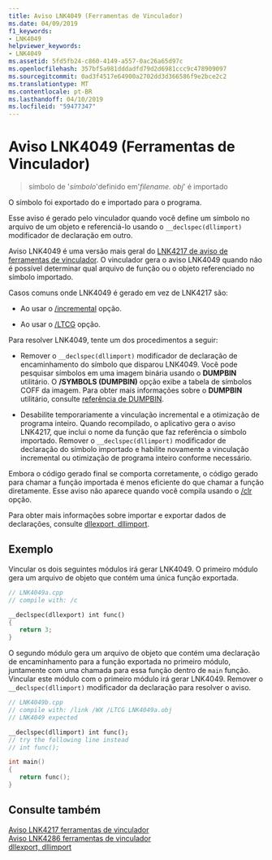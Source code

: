 ```yaml
---
title: Aviso LNK4049 (Ferramentas de Vinculador)
ms.date: 04/09/2019
f1_keywords:
- LNK4049
helpviewer_keywords:
- LNK4049
ms.assetid: 5fd5fb24-c860-4149-a557-0ac26a65d97c
ms.openlocfilehash: 357bf5a981dddadfd79d2d6981ccc9c478909097
ms.sourcegitcommit: 0ad3f4517e64900a2702dd3d366586f9e2bce2c2
ms.translationtype: MT
ms.contentlocale: pt-BR
ms.lasthandoff: 04/10/2019
ms.locfileid: "59477347"
---
```

# <a name="linker-tools-warning-lnk4049"></a>Aviso LNK4049 (Ferramentas de Vinculador)

> símbolo de '*símbolo*'definido em'*filename. obj*' é importado

O símbolo foi exportado do e importado para o programa.

Esse aviso é gerado pelo vinculador quando você define um símbolo no arquivo de um objeto e referenciá-lo usando o `__declspec(dllimport)` modificador de declaração em outro.

Aviso LNK4049 é uma versão mais geral do [LNK4217 de aviso de ferramentas de vinculador](linker-tools-warning-lnk4217.md). O vinculador gera o aviso LNK4049 quando não é possível determinar qual arquivo de função ou o objeto referenciado no símbolo importado.

Casos comuns onde LNK4049 é gerado em vez de LNK4217 são:

- Ao usar o [/incremental](../../build/reference/incremental-link-incrementally.md) opção.

- Ao usar o [/LTCG](../../build/reference/ltcg-link-time-code-generation.md) opção.

Para resolver LNK4049, tente um dos procedimentos a seguir:

- Remover o `__declspec(dllimport)` modificador de declaração de encaminhamento do símbolo que disparou LNK4049. Você pode pesquisar símbolos em uma imagem binária usando o **DUMPBIN** utilitário. O **/SYMBOLS (DUMPBIN)** opção exibe a tabela de símbolos COFF da imagem. Para obter mais informações sobre o **DUMPBIN** utilitário, consulte [referência de DUMPBIN](../../build/reference/dumpbin-reference.md).

- Desabilite temporariamente a vinculação incremental e a otimização de programa inteiro. Quando recompilado, o aplicativo gera o aviso LNK4217, que inclui o nome da função que faz referência o símbolo importado. Remover o `__declspec(dllimport)` modificador de declaração do símbolo importado e habilite novamente a vinculação incremental ou otimização de programa inteiro conforme necessário.

Embora o código gerado final se comporta corretamente, o código gerado para chamar a função importada é menos eficiente do que chamar a função diretamente. Esse aviso não aparece quando você compila usando o [/clr](../../build/reference/clr-common-language-runtime-compilation.md) opção.

Para obter mais informações sobre importar e exportar dados de declarações, consulte [dllexport, dllimport](../../cpp/dllexport-dllimport.md).

## <a name="example"></a>Exemplo

Vincular os dois seguintes módulos irá gerar LNK4049. O primeiro módulo gera um arquivo de objeto que contém uma única função exportada.

```cpp
// LNK4049a.cpp
// compile with: /c

__declspec(dllexport) int func()
{
   return 3;
}
```

O segundo módulo gera um arquivo de objeto que contém uma declaração de encaminhamento para a função exportada no primeiro módulo, juntamente com uma chamada para essa função dentro de `main` função. Vincular este módulo com o primeiro módulo irá gerar LNK4049. Remover o `__declspec(dllimport)` modificador da declaração para resolver o aviso.

```cpp
// LNK4049b.cpp
// compile with: /link /WX /LTCG LNK4049a.obj
// LNK4049 expected

__declspec(dllimport) int func();
// try the following line instead
// int func();

int main()
{
   return func();
}
```

## <a name="see-also"></a>Consulte também

[Aviso LNK4217 ferramentas de vinculador](linker-tools-warning-lnk4217.md) \
[Aviso LNK4286 ferramentas de vinculador](linker-tools-warning-lnk4286.md) \
[dllexport, dllimport](../../cpp/dllexport-dllimport.md)